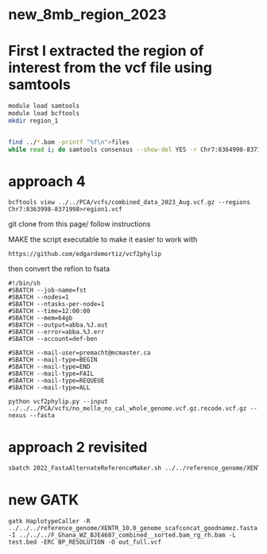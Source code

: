 # new_8mb_region_2023

# First I extracted the region of interest from the vcf file using samtools
```bash
module load samtools
module load bcftools
mkdir region_1


find ../*.bam -printf "%f\n">files
while read i; do samtools consensus --show-del YES -r Chr7:8364998-8371997 -o region_1/"$i".consensus ../"$i";done<files

```
# approach 4
```extract region
bcftools view ../../PCA/vcfs/combined_data_2023_Aug.vcf.gz --regions Chr7:8363998-8371998>region1.vcf
```
git clone from this page/ follow instructions

MAKE the script executable to make it easier to work with
```wget
https://github.com/edgardomortiz/vcf2phylip
```
then convert the refion to fsata
```
#!/bin/sh
#SBATCH --job-name=fst
#SBATCH --nodes=1
#SBATCH --ntasks-per-node=1
#SBATCH --time=12:00:00
#SBATCH --mem=64gb
#SBATCH --output=abba.%J.out
#SBATCH --error=abba.%J.err
#SBATCH --account=def-ben

#SBATCH --mail-user=premacht@mcmaster.ca
#SBATCH --mail-type=BEGIN
#SBATCH --mail-type=END
#SBATCH --mail-type=FAIL
#SBATCH --mail-type=REQUEUE
#SBATCH --mail-type=ALL

python vcf2phylip.py --input ../../../PCA/vcfs/no_mello_no_cal_whole_genome.vcf.gz.recode.vcf.gz --nexus --fasta
```
# approach 2 revisited
```bash
sbatch 2022_FastaAlternateReferenceMaker.sh ../../reference_genome/XENTR_10.0_genome_scafconcat_goodnamez.fasta bens_coords1_out.vcf Chr7:8364998-8371998 ../../PCA/vcfs/combined_data_2023_Aug.vcf.gz
```
# new GATK
```
gatk HaplotypeCaller -R ../../../reference_genome/XENTR_10.0_genome_scafconcat_goodnamez.fasta -I ../../../F_Ghana_WZ_BJE4687_combined__sorted.bam_rg_rh.bam -L test.bed -ERC BP_RESOLUTION -O out_full.vcf
```
